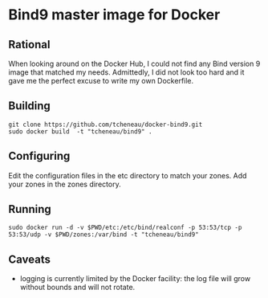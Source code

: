 Bind9 master image for Docker
=============================

Rational
---------

When looking around on the Docker Hub, I could not find any Bind version 9 image that
matched my needs. Admittedly, I did not look too hard and it gave me the
perfect excuse to write my own Dockerfile.

Building
--------

    git clone https://github.com/tcheneau/docker-bind9.git
    sudo docker build  -t "tcheneau/bind9" .

Configuring
-----------

Edit the configuration files in the etc directory to match your zones.
Add your zones in the zones directory.

Running
-------

    sudo docker run -d -v $PWD/etc:/etc/bind/realconf -p 53:53/tcp -p 53:53/udp -v $PWD/zones:/var/bind -t "tcheneau/bind9"


Caveats
-------

 * logging is currently limited by the Docker facility: the log file will grow without bounds and will not rotate.
